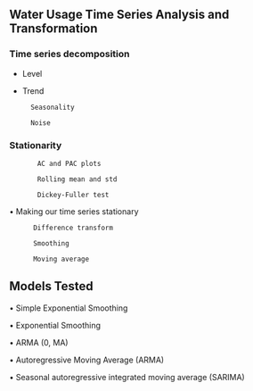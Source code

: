 ## Water Usage Time Series Analysis and Transformation

### Time series decomposition

* Level
	    
* Trend
	    
	    Seasonality
	    
	    Noise
	    
### Stationarity

           AC and PAC plots
      
           Rolling mean and std
      
           Dickey-Fuller test
      
•	Making our time series stationary

          Difference transform
	   
          Smoothing
	   
          Moving average




## Models Tested

•	Simple Exponential Smoothing

•	Exponential Smoothing

•	ARMA (0, MA)

•	Autoregressive Moving Average (ARMA)

•	Seasonal autoregressive integrated moving average (SARIMA)

